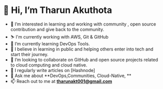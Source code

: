 # 👋 Hi, I’m Tharun Akuthota




- 👀 I’m interested in learning and working with community , open source contribution and give back to the community.
- :skier: I'm currently working with AWS, Git & GitHub
- 🌱 I’m currently learning DevOps Tools.
- 🌱 I believe in learning in public and helping others enter into tech and start their journey.
- 💞️ I’m looking to collaborate on GitHub and open source projects related to cloud computing and cloud native.
- 📝 I regularly write articles on [Hashnode]
- 💬 Ask me about **DevOps,Communities, Cloud-Native, **
- 📫 Reach out to me at **tharunakt001@gmail.com**

<!---
Tharun-Akuthota/Tharun-Akuthota is a ✨ special ✨ repository because its `README.md` (this file) appears on your GitHub profile.
You can click the Preview link to take a look at your changes.
--->
